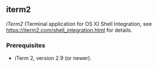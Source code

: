 ## iterm2

*iTerm2* (Terminal application for OS X) Shell Integration, see
<https://iterm2.com/shell_integration.html> for details.

### Prerequisites

- iTerm 2, version 2.9 (or newer).
